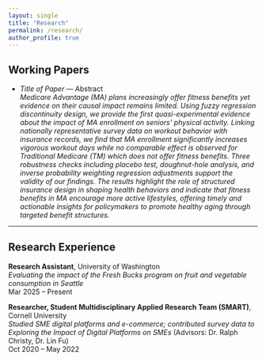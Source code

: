 ```yaml
---
layout: single
title: "Research"
permalink: /research/
author_profile: true
---
```


## Working Papers

- *Title of Paper* — Abstract  
  *Medicare Advantage (MA) plans increasingly offer fitness benefits yet evidence on their causal impact remains limited. Using fuzzy regression discontinuity design, we provide the first quasi-experimental evidence about the impact of MA enrollment on seniors' physical activity. Linking nationally representative survey data on workout behavior with insurance records, we find that MA enrollment significantly increases vigorous workout days while no comparable effect is observed for Traditional Medicare (TM) which does not offer fitness benefits. Three robustness checks including placebo test, doughnut-hole analysis, and inverse probability weighting regression adjustments support the validity of our findings. The results highlight the role of structured insurance design in shaping health behaviors and indicate that fitness benefits in MA encourage more active lifestyles, offering timely and actionable insights for policymakers to promote healthy aging through targeted benefit structures.*

---

## Research Experience

**Research Assistant**, University of Washington  
*Evaluating the impact of the Fresh Bucks program on fruit and vegetable consumption in Seattle*  
Mar 2025 – Present

**Researcher, Student Multidisciplinary Applied Research Team (SMART)**, Cornell University  
*Studied SME digital platforms and e-commerce; contributed survey data to*  
*Exploring the Impact of Digital Platforms on SMEs* (Advisors: Dr. Ralph Christy, Dr. Lin Fu)  
Oct 2020 – May 2022
